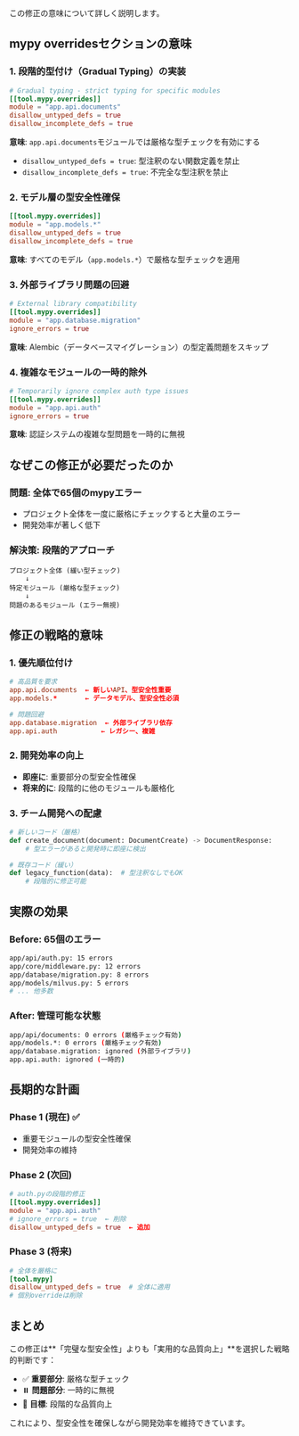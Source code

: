 この修正の意味について詳しく説明します。

## mypy overridesセクションの意味

### 1. **段階的型付け（Gradual Typing）の実装**

```toml
# Gradual typing - strict typing for specific modules
[[tool.mypy.overrides]]
module = "app.api.documents"
disallow_untyped_defs = true
disallow_incomplete_defs = true
```

**意味**: `app.api.documents`モジュールでは厳格な型チェックを有効にする

- `disallow_untyped_defs = true`: 型注釈のない関数定義を禁止
- `disallow_incomplete_defs = true`: 不完全な型注釈を禁止

### 2. **モデル層の型安全性確保**

```toml
[[tool.mypy.overrides]]
module = "app.models.*"
disallow_untyped_defs = true
disallow_incomplete_defs = true
```

**意味**: すべてのモデル（`app.models.*`）で厳格な型チェックを適用

### 3. **外部ライブラリ問題の回避**

```toml
# External library compatibility
[[tool.mypy.overrides]]
module = "app.database.migration"
ignore_errors = true
```

**意味**: Alembic（データベースマイグレーション）の型定義問題をスキップ

### 4. **複雑なモジュールの一時的除外**

```toml
# Temporarily ignore complex auth type issues
[[tool.mypy.overrides]]
module = "app.api.auth"
ignore_errors = true
```

**意味**: 認証システムの複雑な型問題を一時的に無視

## なぜこの修正が必要だったのか

### **問題**: 全体で65個のmypyエラー

- プロジェクト全体を一度に厳格にチェックすると大量のエラー
- 開発効率が著しく低下

### **解決策**: 段階的アプローチ

```mermaid
プロジェクト全体 (緩い型チェック)
    ↓
特定モジュール (厳格な型チェック)
    ↓
問題のあるモジュール (エラー無視)
```

## 修正の戦略的意味

### **1. 優先順位付け**

```toml
# 高品質を要求
app.api.documents  ← 新しいAPI、型安全性重要
app.models.*       ← データモデル、型安全性必須

# 問題回避
app.database.migration  ← 外部ライブラリ依存
app.api.auth           ← レガシー、複雑
```

### **2. 開発効率の向上**

- **即座に**: 重要部分の型安全性確保
- **将来的に**: 段階的に他のモジュールも厳格化

### **3. チーム開発への配慮**

```python
# 新しいコード（厳格）
def create_document(document: DocumentCreate) -> DocumentResponse:
    # 型エラーがあると開発時に即座に検出

# 既存コード（緩い）
def legacy_function(data):  # 型注釈なしでもOK
    # 段階的に修正可能
```

## 実際の効果

### **Before**: 65個のエラー

```bash
app/api/auth.py: 15 errors
app/core/middleware.py: 12 errors
app/database/migration.py: 8 errors
app/models/milvus.py: 5 errors
# ... 他多数
```

### **After**: 管理可能な状態

```bash
app/api/documents: 0 errors (厳格チェック有効)
app/models.*: 0 errors (厳格チェック有効)
app/database.migration: ignored (外部ライブラリ)
app.api.auth: ignored (一時的)
```

## 長期的な計画

### **Phase 1** (現在) ✅

- 重要モジュールの型安全性確保
- 開発効率の維持

### **Phase 2** (次回)

```toml
# auth.pyの段階的修正
[[tool.mypy.overrides]]
module = "app.api.auth"
# ignore_errors = true  ← 削除
disallow_untyped_defs = true  ← 追加
```

### **Phase 3** (将来)

```toml
# 全体を厳格に
[tool.mypy]
disallow_untyped_defs = true  # 全体に適用
# 個別overrideは削除
```

## まとめ

この修正は**「完璧な型安全性」よりも「実用的な品質向上」**を選択した戦略的判断です：

- ✅ **重要部分**: 厳格な型チェック
- ⏸️ **問題部分**: 一時的に無視
- 🎯 **目標**: 段階的な品質向上

これにより、型安全性を確保しながら開発効率を維持できています。
